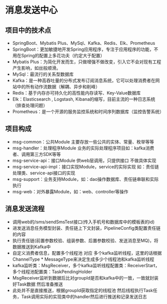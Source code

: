 # 消息发送中心
## 项目中的技术点
* SpringBoot、Mybatis Plus、MySql、Kafka、Redis、Elk、Prometheus
* SpringBoot：更加敏捷地开发Spring应用程序，专注于应用程序的功能，不用在Spring的配置上多花功夫（约定大于配置）
* Mybatis Plus：为简化开发而生，只做增强不做改变，引入它不会对现有工程产生影响，如丝般顺滑。
* MySql：最流行的关系型数据库
* Kafka：是一种高吞吐量的分布式发布订阅消息系统，它可以处理消费者在网站中的所有动作流数据（解耦、异步和削峰）
* Redis：基于内存亦可持久化的高性能内存读写、Key-Value数据库
* Elk：Elasticsearch , Logstash, Kibana的缩写，目前主流的一种日志系统（排查处理问题）
* Prometheus：是一个开源的服务监控系统和时间序列数据库（监控告警系统）

## 项目构成
* msg-common：公共Module 主要存放一些公共的实体、常量、枚举等等
* msg-handler：处理程序Module 业务的实际处理程序项目如：kafka消费者、调用第三方SDK等等
* msg-service-api：接口Module 供web层调用，只提供接口 不做具体实现
* msg-service-api-impl：接口实现Module，service的实际实现 如：责任链处理类、service-api接口的实现
* msg-support：业务支持Module，如：dao操作数据库、责任链串联和实际执行
* msg-web：对外暴露Module，如：web、controller等操作

## 消息发送流程
* 调用web的/sms/sendSmsTest接口(传入手机号和数据库中的模板表的id)
* 进发送消息任务模型封装、责任链上下文封装，PipelineConfig类配置责任链的内容
* 执行责任链(前置参数校验、组装参数、后置参数校验、发送消息至MQ)，将数据推送到Kafka中
* 自定义消费者信息，配置多个线程池 对应 多个kafka监听线程，这里的话根据ChannelType * MessageType来决定生成多少个线程池和kafka监听线程
* kafka监听类：MsgReceiver，多个kafka监听线程配置类：ReceiverStart，多个线程池配置类：TaskPendingHolder
* MsgReceiver监听到数据后比对groupId是否和kafka中的一致，一致就封装好Task数据 然后准备推送
* 此处并不是直接推送，根据groupId获取指定的线程池 然后线程执行Task任务，Task调用实际的实现类中的handler然后进行推送和记录发送日志